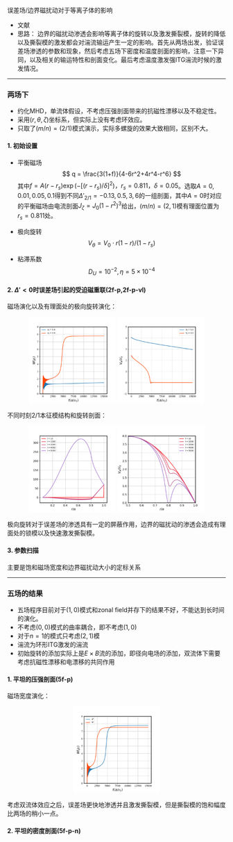 误差场/边界磁扰动对于等离子体的影响
- 文献 
- 思路： 边界的磁扰动渗透会影响等离子体的旋转以及激发撕裂模，旋转的降低以及撕裂模的激发都会对湍流输运产生一定的影响。首先从两场出发，验证误差场渗透的参数和现象，然后考虑五场下密度和温度剖面的影响，注意一下异同，以及相关的输运特性和剖面变化。最后考虑温度激发强ITG湍流时候的激发情况。
---
### 两场下
- 约化MHD，单流体假设，不考虑压强剖面带来的抗磁性漂移以及不稳定性。
- 采用$(r,\theta,\zeta)$坐标系，但实际上没有考虑环效应。
- 只取了$(m/n)=(2/1)$模式演示，实际多螺旋的效果大致相同，区别不大。
#### 1. 初始设置
<!-- - 模型方程
    $$ d_t U = \nabla_\parallel J + D_U\nabla^2_\perp U $$
    $$ \beta d_t\psi = - \nabla_\parallel\phi + \eta J $$ -->
- 平衡磁场
    $$ q = \frac{3(1+f)}{4-6r^2+4r^4-r^6} $$
    其中$f = A(r-r_s)\exp(-[(r-r_s)/\delta]^2)，r_s=0.811，\delta=0.05$。选取$A=0,0.01,0.05,0.1$得到不同$\Delta'_{2/1} = -0.13,0.5,3,6$的一组剖面，其中$A=0$时对应的平衡磁场由电流剖面$J_\zeta=J_0(1-r^2)^3$给出，$(m/n)=(2,1)$模有理面位置为$r_s=0.811$处。
- 极向旋转
    $$V_\theta = V_0\cdot r(1-r)/(1-r_s) $$

- 粘滞系数
    $$ D_U=10^{-2},\eta=5\times10^{-4}$$


#### 2. $\Delta'<0$时误差场引起的受迫磁重联(2f-p,2f-p-vl)

磁场演化以及有理面处的极向旋转演化：
<center class="half">
    <img src="./error field/2f_stable/w_t.png" width="200"/>
    <img src="./error field/2f_stable/v_t.png" width="200"/>
</center>

不同时刻2/1本征模结构和旋转剖面：
<center class="half">
    <img src="./error field/2f_stable/eig.png" width="200"/>
    <img src="./error field/2f_stable/v_x.png" width="200"/>
</center>

极向旋转对于误差场的渗透具有一定的屏蔽作用，边界的磁扰动的渗透会造成有理面处的锁模以及快速激发撕裂模。

#### 3. 参数扫描
主要是饱和磁场宽度和边界磁扰动大小的定标关系

--- 
### 五场的结果
- 五场程序目前对于$(1,0)$模式和zonal field并存下的结果不好，不能达到长时间的演化。
- 不考虑$(0,0)$模式的曲率耦合，即不考虑$(1,0)$
- 对于$n=1$的模式只考虑$(2,1)$模
- 湍流为环形ITG激发的湍流
- 初始旋转的添加实际上是$E\times B$流的添加，即径向电场的添加，双流体下需要考虑抗磁性漂移和电漂移的共同作用
#### 1. 平坦的压强剖面(5f-p)
磁场宽度演化：
<center class="half">
    <img src="./error field/5f-0n0t/w_t.png" width="200"/>
</center>

考虑双流体效应之后，误差场更快地渗透并且激发撕裂模，但是撕裂模的饱和幅度比两场的稍小一点。


#### 2. 平坦的密度剖面(5f-p-n)



